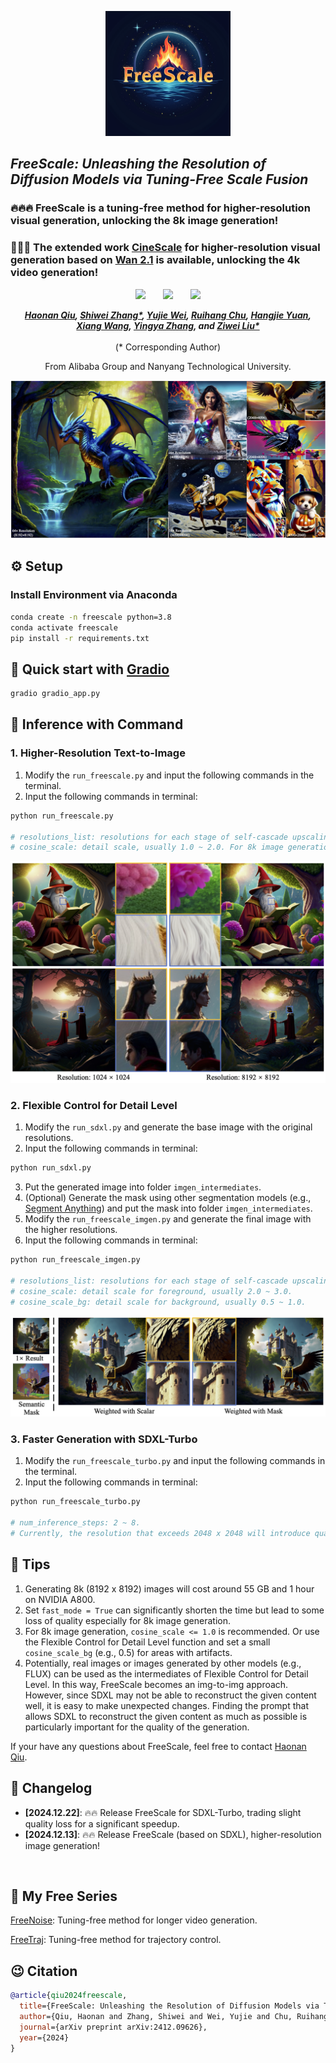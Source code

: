 <p align="center">
    <img src="assets/icon.png" width="200">
</p>

## ___***FreeScale: Unleashing the Resolution of Diffusion Models via Tuning-Free Scale Fusion***___

### 🔥🔥🔥 FreeScale is a tuning-free method for higher-resolution visual generation, unlocking the 8k image generation! 
### 🚀🚀🚀 The extended work [CineScale](https://github.com/Eyeline-Labs/CineScale) for higher-resolution visual generation based on [Wan 2.1](https://github.com/Wan-Video/Wan2.1) is available, unlocking the 4k video generation!

<div align="center">
 <a href='https://arxiv.org/abs/2412.09626'><img src='https://img.shields.io/badge/arXiv-2412.09626-b31b1b.svg'></a> &nbsp;&nbsp;&nbsp;&nbsp;&nbsp;
 <a href='http://haonanqiu.com/projects/FreeScale.html'><img src='https://img.shields.io/badge/Project-Page-Green'></a> &nbsp;&nbsp;&nbsp;&nbsp;&nbsp;
 <a href='https://huggingface.co/spaces/MoonQiu/FreeScale'><img src='https://img.shields.io/badge/%F0%9F%A4%97%20Hugging%20Face-Spaces-blue'></a>


_**[Haonan Qiu](http://haonanqiu.com/), [Shiwei Zhang*](https://scholar.google.com/citations?user=ZO3OQ-8AAAAJ), [Yujie Wei](https://weilllllls.github.io/), [Ruihang Chu](https://ruihangchu.com/), [Hangjie Yuan](https://jacobyuan7.github.io/), 
<br>
[Xiang Wang](https://scholar.google.com/citations?user=cQbXvkcAAAAJ), [Yingya Zhang](https://scholar.google.com/citations?user=16RDSEUAAAAJ), and [Ziwei Liu*](https://liuziwei7.github.io/)**_
<br><br>
(* Corresponding Author)

From Alibaba Group and Nanyang Technological University.

<img src="assets/fig_teaser.png">
</div>

## ⚙️ Setup

### Install Environment via Anaconda
```bash
conda create -n freescale python=3.8
conda activate freescale
pip install -r requirements.txt
```


## 🤗 Quick start with [Gradio](https://www.gradio.app/guides/quickstart)

```bash
gradio gradio_app.py
```

## 💫 Inference with Command
### 1. Higher-Resolution Text-to-Image

1) Modify the `run_freescale.py` and input the following commands in the terminal.
2) Input the following commands in terminal:
```bash
python run_freescale.py

# resolutions_list: resolutions for each stage of self-cascade upscaling.
# cosine_scale: detail scale, usually 1.0 ~ 2.0. For 8k image generation, cosine_scale <= 1.0 is recommended.
```
<img src="assets/fig_diff8k.png">

### 2. Flexible Control for Detail Level

1) Modify the `run_sdxl.py` and generate the base image with the original resolutions.
2) Input the following commands in terminal:
```bash
python run_sdxl.py
```
3) Put the generated image into folder `imgen_intermediates`.
4) (Optional) Generate the mask using other segmentation models (e.g., [Segment Anything](https://huggingface.co/spaces/Xenova/segment-anything-web)) and put the mask into folder `imgen_intermediates`.
5) Modify the `run_freescale_imgen.py` and generate the final image with the higher resolutions.
6) Input the following commands in terminal:
```bash
python run_freescale_imgen.py

# resolutions_list: resolutions for each stage of self-cascade upscaling.
# cosine_scale: detail scale for foreground, usually 2.0 ~ 3.0. 
# cosine_scale_bg: detail scale for background, usually 0.5 ~ 1.0.
```
<img src="assets/fig_mask.png">

### 3. Faster Generation with SDXL-Turbo

1) Modify the `run_freescale_turbo.py` and input the following commands in the terminal.
2) Input the following commands in terminal:
```bash
python run_freescale_turbo.py

# num_inference_steps: 2 ~ 8.
# Currently, the resolution that exceeds 2048 x 2048 will introduce quality loss in the Turbo mode.
```


## 🧲 Tips
1. Generating 8k (8192 x 8192) images will cost around 55 GB and 1 hour on NVIDIA A800. 
2. Set `fast_mode = True` can significantly shorten the time but lead to some loss of quality especially for 8k image generation.
3. For 8k image generation, `cosine_scale <= 1.0` is recommended. Or use the Flexible Control for Detail Level function and set a small `cosine_scale_bg` (e.g., 0.5) for areas with artifacts. 
4. Potentially, real images or images generated by other models (e.g., FLUX) can be used as the intermediates of Flexible Control for Detail Level. In this way, FreeScale becomes an img-to-img approach. However, since SDXL may not be able to reconstruct the given content well, it is easy to make unexpected changes. Finding the prompt that allows SDXL to reconstruct the given content as much as possible is particularly important for the quality of the generation.

If your have any questions about FreeScale, feel free to contact [Haonan Qiu](http://haonanqiu.com/).


## 📝 Changelog
- __[2024.12.22]__: 🔥🔥 Release FreeScale for SDXL-Turbo, trading slight quality loss for a significant speedup.
- __[2024.12.13]__: 🔥🔥 Release FreeScale (based on SDXL), higher-resolution image generation!
<br>


## 🚀 My Free Series
[FreeNoise](https://github.com/AILab-CVC/FreeNoise): Tuning-free method for longer video generation.

[FreeTraj](https://github.com/arthur-qiu/FreeTraj): Tuning-free method for trajectory control.


## 😉 Citation
```bib
@article{qiu2024freescale,
  title={FreeScale: Unleashing the Resolution of Diffusion Models via Tuning-Free Scale Fusion},
  author={Qiu, Haonan and Zhang, Shiwei and Wei, Yujie and Chu, Ruihang and Yuan, Hangjie and Wang, Xiang and Zhang, Yingya and Liu, Ziwei},
  journal={arXiv preprint arXiv:2412.09626},
  year={2024}
}
```